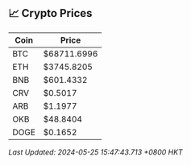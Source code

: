 ## 📈 Crypto Prices

| Coin | Price |
| ---- | ----- |
| BTC | $68711.6996 |
| ETH | $3745.8205 |
| BNB | $601.4332 |
| CRV | $0.5017 |
| ARB | $1.1977 |
| OKB | $48.8404 |
| DOGE | $0.1652 |

_Last Updated: 2024-05-25 15:47:43.713 +0800 HKT_